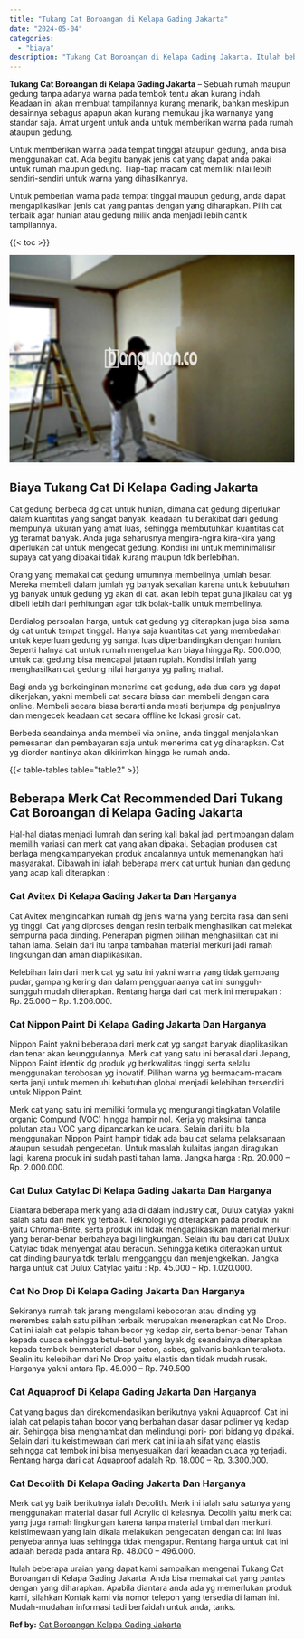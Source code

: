 ```yaml
---
title: "Tukang Cat Boroangan di Kelapa Gading Jakarta"
date: "2024-05-04"
categories: 
  - "biaya"
description: "Tukang Cat Boroangan di Kelapa Gading Jakarta. Itulah beberapa uraian yang dapat kami sampaikan mengenai Tukang Cat Boroangan di Kelapa Gading Jakarta. Anda..."
---
```


**Tukang Cat Boroangan di Kelapa Gading Jakarta** – Sebuah rumah maupun gedung tanpa adanya warna pada tembok tentu akan kurang indah. Keadaan ini akan membuat tampilannya kurang menarik, bahkan meskipun desainnya sebagus apapun akan kurang memukau jika warnanya yang standar saja. Amat urgent untuk anda untuk memberikan warna pada rumah ataupun gedung.

Untuk memberikan warna pada tempat tinggal ataupun gedung, anda bisa menggunakan cat. Ada begitu banyak jenis cat yang dapat anda pakai untuk rumah maupun gedung. Tiap-tiap macam cat memiliki nilai lebih sendiri-sendiri untuk warna yang dihasilkannya.

Untuk pemberian warna pada tempat tinggal maupun gedung, anda dapat mengaplikasikan jenis cat yang pantas dengan yang diharapkan. Pilih cat terbaik agar hunian atau gedung milik anda menjadi lebih cantik tampilannya.

{{< toc >}}

![Tukang Cat Boroangan di Kelapa Gading Jakarta](/images/jasa-cat-murah42.png)

## Biaya Tukang Cat Di Kelapa Gading Jakarta

Cat gedung berbeda dg cat untuk hunian, dimana cat gedung diperlukan dalam kuantitas yang sangat banyak. keadaan itu berakibat dari gedung mempunyai ukuran yang amat luas, sehingga membutuhkan kuantitas cat yg teramat banyak. Anda juga seharusnya mengira-ngira kira-kira yang diperlukan cat untuk mengecat gedung. Kondisi ini untuk meminimalisir supaya cat yang dipakai tidak kurang maupun tdk berlebihan.

Orang yang memakai cat gedung umumnya membelinya jumlah besar. Mereka membeli dalam jumlah yg banyak sekalian karena untuk kebutuhan yg banyak untuk gedung yg akan di cat. akan lebih tepat guna jikalau cat yg dibeli lebih dari perhitungan agar tdk bolak-balik untuk membelinya.

Berdialog persoalan harga, untuk cat gedung yg diterapkan juga bisa sama dg cat untuk tempat tinggal. Hanya saja kuantitas cat yang membedakan untuk keperluan gedung yg sangat luas diperbandingkan dengan hunian. Seperti halnya cat untuk rumah mengeluarkan biaya hingga Rp. 500.000, untuk cat gedung bisa mencapai jutaan rupiah. Kondisi inilah yang menghasilkan cat gedung nilai harganya yg paling mahal.

Bagi anda yg berkeinginan menerima cat gedung, ada dua cara yg dapat dikerjakan, yakni membeli cat secara biasa dan membeli dengan cara online. Membeli secara biasa berarti anda mesti berjumpa dg penjualnya dan mengecek keadaan cat secara offline ke lokasi grosir cat.

Berbeda seandainya anda membeli via online, anda tinggal menjalankan pemesanan dan pembayaran saja untuk menerima cat yg diharapkan. Cat yg diorder nantinya akan dikirimkan hingga ke rumah anda.

{{< table-tables table="table2" >}}

## Beberapa Merk Cat Recommended Dari Tukang Cat Boroangan di Kelapa Gading Jakarta

Hal-hal diatas menjadi lumrah dan sering kali bakal jadi pertimbangan dalam memilih variasi dan merk cat yang akan dipakai. Sebagian produsen cat berlaga mengkampanyekan produk andalannya untuk memenangkan hati masyarakat. Dibawah ini ialah beberapa merk cat untuk hunian dan gedung yang acap kali diterapkan :

### Cat Avitex Di Kelapa Gading Jakarta Dan Harganya

Cat Avitex mengindahkan rumah dg jenis warna yang bercita rasa dan seni yg tinggi. Cat yang diproses dengan resin terbaik menghasilkan cat melekat sempurna pada dinding. Penerapan pigmen pilihan menghasilkan cat ini tahan lama. Selain dari itu tanpa tambahan material merkuri jadi ramah lingkungan dan aman diaplikasikan.

Kelebihan lain dari merk cat yg satu ini yakni warna yang tidak gampang pudar, gampang kering dan dalam pengguanaanya cat ini sungguh-sungguh mudah diterapkan. Rentang harga dari cat merk ini merupakan : Rp. 25.000 – Rp. 1.206.000.

### Cat Nippon Paint Di Kelapa Gading Jakarta Dan Harganya

Nippon Paint yakni beberapa dari merk cat yg sangat banyak diaplikasikan dan tenar akan keunggulannya. Merk cat yang satu ini berasal dari Jepang, Nippon Paint identik dg produk yg berkwalitas tinggi serta selalu menggunakan terobosan yg inovatif. Pilihan warna yg bermacam-macam serta janji untuk memenuhi kebutuhan global menjadi kelebihan tersendiri untuk Nippon Paint.

Merk cat yang satu ini memiliki formula yg mengurangi tingkatan Volatile organic Compund (VOC) hingga hampir nol. Kerja yg maksimal tanpa polutan atau VOC yang dipancarkan ke udara. Selain dari itu bila menggunakan Nippon Paint hampir tidak ada bau cat selama pelaksanaan ataupun sesudah pengecetan. Untuk masalah kulaitas jangan diragukan lagi, karena produk ini sudah pasti tahan lama. Jangka harga : Rp. 20.000 – Rp. 2.000.000.

### Cat Dulux Catylac Di Kelapa Gading Jakarta Dan Harganya

Diantara beberapa merk yang ada di dalam industry cat, Dulux catylax yakni salah satu dari merk yg terbaik. Teknologi yg diterapkan pada produk ini yaitu Chroma-Brite, serta produk ini tidak mengaplikasikan material merkuri yang benar-benar berbahaya bagi lingkungan. Selain itu bau dari cat Dulux Catylac tidak menyengat atau beracun. Sehingga ketika diterapkan untuk cat dinding baunya tdk terlalu mengganggu dan menjengkelkan. Jangka harga untuk cat Dulux Catylac yaitu : Rp. 45.000 – Rp. 1.020.000.

### Cat No Drop Di Kelapa Gading Jakarta Dan Harganya

Sekiranya rumah tak jarang mengalami kebocoran atau dinding yg merembes salah satu pilihan terbaik merupakan menerapkan cat No Drop. Cat ini ialah cat pelapis tahan bocor yg kedap air, serta benar-benar Tahan kepada cuaca sehingga betul-betul yang layak dg seandainya diterapkan kepada tembok bermaterial dasar beton, asbes, galvanis bahkan terakota. Sealin itu kelebihan dari No Drop yaitu elastis dan tidak mudah rusak. Harganya yakni antara Rp. 45.000 – Rp. 749.500

### Cat Aquaproof Di Kelapa Gading Jakarta Dan Harganya

Cat yang bagus dan direkomendasikan berikutnya yakni Aquaproof. Cat ini ialah cat pelapis tahan bocor yang berbahan dasar dasar polimer yg kedap air. Sehingga bisa menghambat dan melindungi pori- pori bidang yg dipakai. Selain dari itu keistimewaan dari merk cat ini ialah sifat yang elastis sehingga cat tembok ini bisa menyesuaikan dari keaadan cuaca yg terjadi. Rentang harga dari cat Aquaproof adalah Rp. 18.000 – Rp. 3.300.000.

### Cat Decolith Di Kelapa Gading Jakarta Dan Harganya

Merk cat yg baik berikutnya ialah Decolith. Merk ini ialah satu satunya yang menggunakan material dasar full Acrylic di kelasnya. Decolih yaitu merk cat yang juga ramah lingkungan karena tanpa material timbal dan merkuri. keistimewaan yang lain dikala melakukan pengecatan dengan cat ini luas penyebarannya luas sehingga tidak mengapur. Rentang harga untuk cat ini adalah berada pada antara Rp. 48.000 – 496.000.

Itulah beberapa uraian yang dapat kami sampaikan mengenai Tukang Cat Boroangan di Kelapa Gading Jakarta. Anda bisa memakai cat yang pantas dengan yang diharapkan. Apabila diantara anda ada yg memerlukan produk kami, silahkan Kontak kami via nomor telepon yang tersedia di laman ini. Mudah-mudahan informasi tadi berfaidah untuk anda, tanks.

**Ref by:** [Cat Boroangan Kelapa Gading Jakarta](https://id.wikipedia.org/wiki/Cat)
